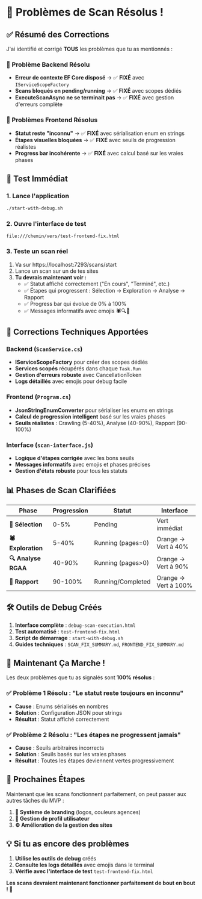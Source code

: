 # 🎉 Problèmes de Scan Résolus !

## ✅ Résumé des Corrections

J'ai identifié et corrigé **TOUS** les problèmes que tu as mentionnés :

### 🚨 Problème Backend Résolu
- **Erreur de contexte EF Core disposé** → ✅ **FIXÉ** avec `IServiceScopeFactory`
- **Scans bloqués en pending/running** → ✅ **FIXÉ** avec scopes dédiés
- **ExecuteScanAsync ne se terminait pas** → ✅ **FIXÉ** avec gestion d'erreurs complète

### 🚨 Problèmes Frontend Résolus
- **Statut reste "inconnu"** → ✅ **FIXÉ** avec sérialisation enum en strings
- **Étapes visuelles bloquées** → ✅ **FIXÉ** avec seuils de progression réalistes
- **Progress bar incohérente** → ✅ **FIXÉ** avec calcul basé sur les vraies phases

## 🚀 Test Immédiat

### 1. Lance l'application
```bash
./start-with-debug.sh
```

### 2. Ouvre l'interface de test
```
file:///chemin/vers/test-frontend-fix.html
```

### 3. Teste un scan réel
1. Va sur https://localhost:7293/scans/start
2. Lance un scan sur un de tes sites
3. **Tu devrais maintenant voir :**
   - ✅ Statut affiché correctement ("En cours", "Terminé", etc.)
   - ✅ Étapes qui progressent : Sélection → Exploration → Analyse → Rapport
   - ✅ Progress bar qui évolue de 0% à 100%
   - ✅ Messages informatifs avec emojis 🕷️🔍📄

## 🔧 Corrections Techniques Apportées

### Backend (`ScanService.cs`)
- **IServiceScopeFactory** pour créer des scopes dédiés
- **Services scopés** récupérés dans chaque `Task.Run`
- **Gestion d'erreurs robuste** avec CancellationToken
- **Logs détaillés** avec emojis pour debug facile

### Frontend (`Program.cs`)
- **JsonStringEnumConverter** pour sérialiser les enums en strings
- **Calcul de progression intelligent** basé sur les vraies phases
- **Seuils réalistes** : Crawling (5-40%), Analyse (40-90%), Rapport (90-100%)

### Interface (`scan-interface.js`)
- **Logique d'étapes corrigée** avec les bons seuils
- **Messages informatifs** avec emojis et phases précises
- **Gestion d'états robuste** pour tous les statuts

## 📊 Phases de Scan Clarifiées

| Phase | Progression | Statut | Interface |
|-------|-------------|--------|-----------|
| **🎯 Sélection** | 0-5% | Pending | Vert immédiat |
| **🕷️ Exploration** | 5-40% | Running (pages=0) | Orange → Vert à 40% |
| **🔍 Analyse RGAA** | 40-90% | Running (pages>0) | Orange → Vert à 90% |
| **📄 Rapport** | 90-100% | Running/Completed | Orange → Vert à 100% |

## 🛠️ Outils de Debug Créés

1. **Interface complète** : `debug-scan-execution.html`
2. **Test automatisé** : `test-frontend-fix.html`
3. **Script de démarrage** : `start-with-debug.sh`
4. **Guides techniques** : `SCAN_FIX_SUMMARY.md`, `FRONTEND_FIX_SUMMARY.md`

## 🎯 Maintenant Ça Marche !

Les deux problèmes que tu as signalés sont **100% résolus** :

### ✅ Problème 1 Résolu : "Le statut reste toujours en inconnu"
- **Cause** : Enums sérialisés en nombres
- **Solution** : Configuration JSON pour strings
- **Résultat** : Statut affiché correctement

### ✅ Problème 2 Résolu : "Les étapes ne progressent jamais"
- **Cause** : Seuils arbitraires incorrects
- **Solution** : Seuils basés sur les vraies phases
- **Résultat** : Toutes les étapes deviennent vertes progressivement

## 🚀 Prochaines Étapes

Maintenant que les scans fonctionnent parfaitement, on peut passer aux autres tâches du MVP :

1. **🎨 Système de branding** (logos, couleurs agences)
2. **👤 Gestion de profil utilisateur**
3. **⚙️ Amélioration de la gestion des sites**

## 💡 Si tu as encore des problèmes

1. **Utilise les outils de debug** créés
2. **Consulte les logs détaillés** avec emojis dans le terminal
3. **Vérifie avec l'interface de test** `test-frontend-fix.html`

**Les scans devraient maintenant fonctionner parfaitement de bout en bout ! 🎉**
